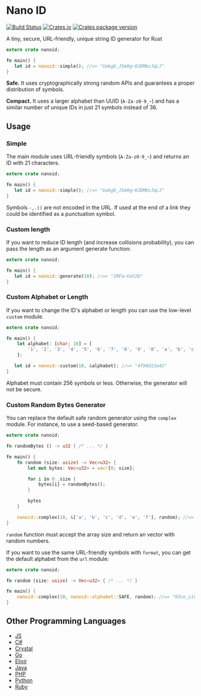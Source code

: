 # Nano ID

[![Build Status](https://travis-ci.org/nikolay-govorov/nanoid.svg?branch=master)](https://travis-ci.org/nikolay-govorov/nanoid)
[![Crates.io](https://img.shields.io/crates/l/rustc-serialize.svg)](https://github.com/nikolay-govorov/nanoid/blob/master/LICENSE)
[![Crates package version](https://img.shields.io/crates/v/nanoid.svg)](https://crates.io/crates/nanoid)

A tiny, secure, URL-friendly, unique string ID generator for Rust

```rust
extern crate nanoid;

fn main() {
   let id = nanoid::simple(); //=> "Uakgb_J5m9g~0JDMbcJqLJ"
}
```

**Safe.** It uses cryptographically strong random APIs
and guarantees a proper distribution of symbols.

**Compact.** It uses a larger alphabet than UUID (`A-Za-z0-9_~`)
and has a similar number of unique IDs in just 21 symbols instead of 36.

## Usage

### Simple

The main module uses URL-friendly symbols (`A-Za-z0-9_~`) and returns an ID
with 21 characters.

```rust
extern crate nanoid;

fn main() {
   let id = nanoid::simple(); //=> "Uakgb_J5m9g~0JDMbcJqLJ"
}
```

Symbols `-,.()` are not encoded in the URL. If used at the end of a link
they could be identified as a punctuation symbol.

### Custom length

If you want to reduce ID length (and increase collisions probability),
you can pass the length as an argument generate function:

```rust
extern crate nanoid;

fn main() {
   let id = nanoid::generate(10); //=> "IRFa~VaY2b"
}
```

### Custom Alphabet or Length

If you want to change the ID's alphabet or length
you can use the low-level `custom` module.

```rust
extern crate nanoid;

fn main() {
    let alphabet: [char; 16] = [
        '1', '2', '3', '4', '5', '6', '7', '8', '9', '0', 'a', 'b', 'c', 'd', 'e', 'f'
    ];

   let id = nanoid::custom(10, &alphabet); //=> "4f90d13a42"
}
```

Alphabet must contain 256 symbols or less.
Otherwise, the generator will not be secure.

### Custom Random Bytes Generator

You can replace the default safe random generator using the `complex` module.
For instance, to use a seed-based generator.

```rust
extern crate nanoid;

fn randomBytes () -> u32 { /* ... */ }

fn main() {
    fn random (size: usize) -> Vec<u32> {
        let mut bytes: Vec<u32> = vec![0; size];

        for i in 0..size {
            bytes[i] = randomBytes();
        }

        bytes
    }

    nanoid::complex(10, &['a', 'b', 'c', 'd', 'e', 'f'], random); //=> "fbaefaadeb"
}
```

`random` function must accept the array size and return an vector
with random numbers.

If you want to use the same URL-friendly symbols with `format`,
you can get the default alphabet from the `url` module:

```rust
extern crate nanoid;

fn random (size: usize) -> Vec<u32> { /* ... */ }

fn main() {
    nanoid::complex(10, nanoid::alphabet::SAFE, random); //=> "93ce_Ltuub"
}
```

## Other Programming Languages

* [JS](https://github.com/ai/nanoid)
* [C#](https://github.com/codeyu/nanoid-net)
* [Crystal](https://github.com/mamantoha/nanoid.cr)
* [Go](https://github.com/matoous/go-nanoid)
* [Elixir](https://github.com/railsmechanic/nanoid)
* [Java](https://github.com/aventrix/jnanoid)
* [PHP](https://github.com/hidehalo/nanoid-php)
* [Python](https://github.com/puyuan/py-nanoid)
* [Ruby](https://github.com/radeno/nanoid.rb)
